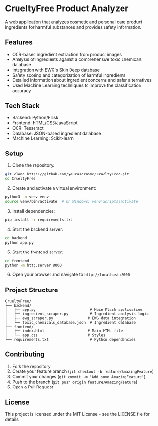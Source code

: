 # CrueltyFree Product Analyzer

A web application that analyzes cosmetic and personal care product ingredients for harmful substances and provides safety information.

## Features

- OCR-based ingredient extraction from product images
- Analysis of ingredients against a comprehensive toxic chemicals database
- Integration with EWG's Skin Deep database
- Safety scoring and categorization of harmful ingredients
- Detailed information about ingredient concerns and safer alternatives
- Used Machine Learning techniques to improve the classification accuracy


## Tech Stack

- Backend: Python/Flask
- Frontend: HTML/CSS/JavaScript
- OCR: Tesseract
- Database: JSON-based ingredient database
- Machine Learning: Scikit-learn

## Setup

1. Clone the repository:
```bash
git clone https://github.com/yourusername/CrueltyFree.git
cd CrueltyFree
```

2. Create and activate a virtual environment:
```bash
python3 -m venv venv
source venv/bin/activate  # On Windows: venv\Scripts\activate
```

3. Install dependencies:
```bash
pip install -r requirements.txt
```

4. Start the backend server:
```bash
cd backend
python app.py
```

5. Start the frontend server:
```bash
cd frontend
python -m http.server 8000
```

6. Open your browser and navigate to `http://localhost:8000`

## Project Structure

```
CrueltyFree/
├── backend/
│   ├── app.py                         # Main Flask application
│   ├── ingredient_scraper.py          # Ingredient analysis logic
│   ├── ewg_scraper.py                # EWG data integration
│   └── toxic_chemicals_database.json  # Ingredient database
├── frontend/
│   ├── index.html                    # Main HTML file
│   └── app.css                       # Styles
└── requirements.txt                   # Python dependencies
```

## Contributing

1. Fork the repository
2. Create your feature branch (`git checkout -b feature/AmazingFeature`)
3. Commit your changes (`git commit -m 'Add some AmazingFeature'`)
4. Push to the branch (`git push origin feature/AmazingFeature`)
5. Open a Pull Request

## License

This project is licensed under the MIT License - see the LICENSE file for details.
